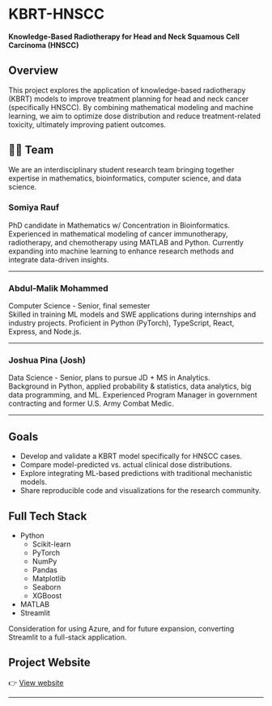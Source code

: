 # KBRT-HNSCC

**Knowledge-Based Radiotherapy for Head and Neck Squamous Cell Carcinoma (HNSCC)**

## Overview

This project explores the application of knowledge-based radiotherapy (KBRT) models to improve treatment planning for head and neck cancer (specifically HNSCC). By combining mathematical modeling and machine learning, we aim to optimize dose distribution and reduce treatment-related toxicity, ultimately improving patient outcomes.

## 🧑‍🚀 Team

We are an interdisciplinary student research team bringing together expertise in mathematics, bioinformatics, computer science, and data science.

### Somiya Rauf

PhD candidate in Mathematics w/ Concentration in Bioinformatics.  
Experienced in mathematical modeling of cancer immunotherapy, radiotherapy, and chemotherapy using MATLAB and Python. 
Currently expanding into machine learning to enhance research methods and integrate data-driven insights.

---

### Abdul-Malik Mohammed

Computer Science - Senior, final semester  
Skilled in training ML models and SWE applications during internships and industry projects. 
Proficient in Python (PyTorch), TypeScript, React, Express, and Node.js.

---

### Joshua Pina (Josh)

Data Science - Senior, plans to pursue JD + MS in Analytics.  
Background in Python, applied probability & statistics, data analytics, big data programming, and ML. 
Experienced Program Manager in government contracting and former U.S. Army Combat Medic.

---

## Goals

- Develop and validate a KBRT model specifically for HNSCC cases.
- Compare model-predicted vs. actual clinical dose distributions.
- Explore integrating ML-based predictions with traditional mechanistic models.
- Share reproducible code and visualizations for the research community.

## Full Tech Stack

- Python
  - Scikit-learn
  - PyTorch
  - NumPy
  - Pandas
  - Matplotlib
  - Seaborn
  - XGBoost  
- MATLAB 
- Streamlit 

Consideration for using Azure, and for future expansion, converting Streamlit to a full-stack application.


## Project Website

👉 [View website](www.google.com)

---
